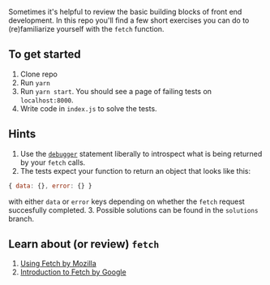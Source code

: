 Sometimes it's helpful to review the basic building blocks of front end development. In this repo you'll find a few short exercises you can do to (re)familiarize yourself with the `fetch` function.

## To get started
1. Clone repo
2. Run `yarn`
3. Run `yarn start`. You should see a page of failing tests on `localhost:8000`.
4. Write code in `index.js` to solve the tests.

## Hints
1. Use the [`debugger`](https://developers.google.com/web/tools/chrome-devtools/javascript/) statement liberally to introspect what is being returned by your `fetch` calls.
2. The tests expect your function to return an object that looks like this:
```js
{ data: {}, error: {} }
```
with either `data` or `error` keys depending on whether the `fetch` request succesfully completed.
3. Possible solutions can be found in the `solutions` branch.

## Learn about (or review) `fetch`
1. [Using Fetch by Mozilla](https://developer.mozilla.org/en-US/docs/Web/API/Fetch_API/Using_Fetch)
2. [Introduction to Fetch by Google](https://developers.google.com/web/updates/2015/03/introduction-to-fetch)

